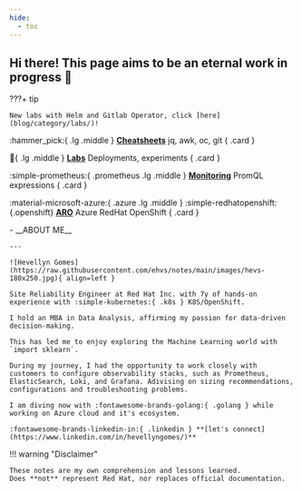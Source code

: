 ```yaml
---
hide:
  - toc
---
```

## Hi there! This page aims to be an eternal work in progress 🚧


???+ tip

    New labs with Helm and Gitlab Operator, click [here](blog/category/labs/)!

<div class="grid" markdown>

:hammer_pick:{ .lg .middle } [__Cheatsheets__](blog/category/cheatsheet/) jq, awk, oc, git
{ .card }

:test_tube:{ .lg .middle } [__Labs__](blog/category/labs/) Deployments, experiments
{ .card }

:simple-prometheus:{ .prometheus .lg .middle } [__Monitoring__](blog/category/monitoring/) PromQL expressions
{ .card }

:material-microsoft-azure:{ .azure .lg .middle } :simple-redhatopenshift:{.openshift} [__ARO__](blog/category/aro/)  Azure RedHat OpenShift
{ .card }
<!---- :fontawesome-brands-aws:{ .aws .lg .middle } __ARO__ TBD --->

</div>
<div class="grid cards" markdown>
-   __ABOUT ME__

    ---

    ![Hevellyn Gomes](https://raw.githubusercontent.com/ehvs/notes/main/images/hevs-180x250.jpg){ align=left }

    Site Reliability Engineer at Red Hat Inc. with 7y of hands-on experience with :simple-kubernetes:{ .k8s } K8S/OpenShift.

    I hold an MBA in Data Analysis, affirming my passion for data-driven decision-making. 
    
    This has led me to enjoy exploring the Machine Learning world with `import sklearn`.

    During my journey, I had the opportunity to work closely with customers to configure observability stacks, such as Prometheus, ElasticSearch, Loki, and Grafana. Adivising on sizing recommendations, configurations and troubleshooting problems.

    I am diving now with :fontawesome-brands-golang:{ .golang } while working on Azure cloud and it's ecosystem.
    
    :fontawesome-brands-linkedin-in:{ .linkedin } **[let's connect](https://www.linkedin.com/in/hevellyngomes/)**

</div>

!!! warning "Disclaimer"

    These notes are my own comprehension and lessons learned.
    Does **not** represent Red Hat, nor replaces official documentation.